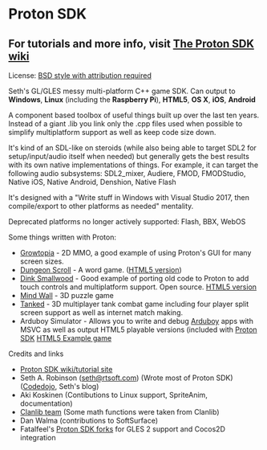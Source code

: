 # Proton SDK

## For tutorials and more info, visit [The Proton SDK wiki](https://www.protonsdk.com)

License: [BSD style with attribution required](https://github.com/SethRobinson/proton/blob/master/license.txt)

Seth's GL/GLES messy multi-platform C++ game SDK.  Can output to **Windows**, **Linux** (including the **Raspberry Pi**), **HTML5**, **OS X**,  **iOS**, **Android**

A component based toolbox of useful things built up over the last ten years.  Instead of a giant .lib you link only the .cpp files used when possible to simplify multiplatform support as well as keep code size down.



It's kind of an SDL-like on steroids (while also being able to target SDL2 for setup/input/audio itself when needed) but generally gets the best results with its own native implementations of things. For example, it can target the following audio subsystems: SDL2_mixer, Audiere, FMOD, FMODStudio, Native iOS, Native Android, Denshion, Native Flash

It's designed with a "Write stuff in Windows with Visual Studio 2017, then compile/export to other platforms as needed" mentality.

Deprecated platforms no longer actively supported:  Flash, BBX, WebOS

Some things written with Proton:

* [Growtopia](https://www.growtopiagame.com) - 2D MMO, a good example of using Proton's GUI for many screen sizes.
* [Dungeon Scroll](https://www.rtsoft.com/pages/dscroll_mobile.php) - A word game.  ([HTML5 version](http://www.dungeonscroll.com))
* [Dink Smallwood](https://www.rtsoft.com/pages/dink.php) - Good example of porting old code to Proton to add touch controls and multiplatform support. Open source. [HTML5 version](https://www.rtsoft.com/web/dink)
* [Mind Wall](https://www.codedojo.com/?p=138) - 3D puzzle game
* [Tanked](https://www.rtsoft.com/pages/tanked.php) - 3D multiplayer tank combat game including four player split screen support as well as internet match making.
* Arduboy Simulator - Allows you to write and debug [Arduboy](arduboy.com) apps with MSVC as well as output HTML5 playable versions (included with [Proton SDK](https://www.arduboy.com) [HTML5 Example game](http://www.rtsoft.com/arduman.html)

Credits and links
- [Proton SDK wiki/tutorial site](https://www.protonsdk.com)
- Seth A. Robinson (seth@rtsoft.com) (Wrote most of Proton SDK) ([Codedojo](https://www.codedojo.com), Seth's blog)
- Aki Koskinen (Contibutions to Linux support, SpriteAnim, documentation)
- [Clanlib team](https://github.com/sphair/ClanLib/blob/master/CREDITS) (Some math functions were taken from Clanlib)
- Dan Walma (contributions to SoftSurface)
- Fatalfeel's [Proton SDK forks](https://github.com/fatalfeel) for GLES 2 support and Cocos2D integration
